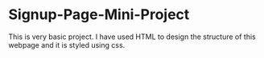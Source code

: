 # Signup-Page-Mini-Project
This is very basic project. I have used HTML to design the structure of this webpage and it is styled using css. 
